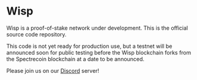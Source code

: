 Wisp
====

Wisp is a proof-of-stake network under development. This is the official source code repository.

This code is not yet ready for production use, but a testnet will be announced soon for public testing before the Wisp blockchain forks from the Spectrecoin blockchain at a date to be announced.

Please join us on our [Discord](https://discord.gg/nBfwVaN) server!
